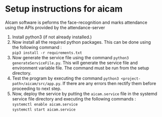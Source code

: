 # Setup instructions for aicam

AIcam software is peforms the face-recognition and marks attendance using the APIs provided by the attendance-server

1. Install python3 (if not already installed.)
2. Now install all the required python packages. This can be done using the following command : <br>
`pip3 install -r requirements.txt`
3. Now generate the service file using the command `python3 generateServiceFile.py`. This will generate the service file and environment variable file. The command must be run from the setup directory.
4. Test the program by executing the command `python3 <project-path>/aicam/src/app.py`. If there are any errors then rectify them before proceeding to next step.
5. Now, deploy the service by putting the `aicam.service` file in the systemd service file directory and executing the following commands : <br>
`systemctl enable aicam.service` <br>
`systemctl start aicam.service` <br>
